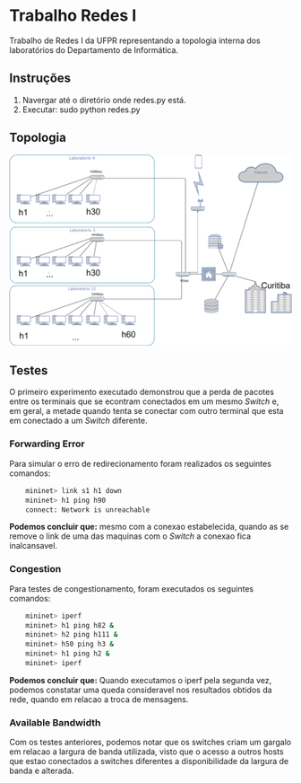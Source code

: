 # Trabalho Redes I

Trabalho de Redes I da UFPR representando a topologia interna dos laboratórios do Departamento de Informática.

## Instruções

1. Navergar até o diretório onde redes.py está.
2. Executar: sudo python redes.py

## Topologia

![alt topologia](./TopologiaDinf.png "Topologia")

## Testes

O primeiro experimento executado demonstrou que a perda de pacotes entre os terminais que se econtram conectados em um mesmo *Switch* e, em geral, a metade quando tenta se conectar com outro terminal que esta em conectado a um *Switch* diferente.

### Forwarding Error

Para simular o erro de redirecionamento foram realizados os seguintes comandos:
``` bash
    mininet> link s1 h1 down
    mininet> h1 ping h90
    connect: Network is unreachable
```
__Podemos concluir que:__ mesmo com a conexao estabelecida, quando as se remove o link de uma das maquinas com o *Switch* a conexao fica inalcansavel.

### Congestion
Para testes de congestionamento, foram executados os seguintes comandos: 

``` bash
    mininet> iperf
    mininet> h1 ping h82 &
    mininet> h2 ping h111 &
    mininet> h50 ping h3 &
    mininet> h1 ping h2 &
    mininet> iperf
```

__Podemos concluir que:__ Quando executamos o iperf pela segunda vez, podemos constatar uma queda consideravel nos resultados obtidos da rede, quando em relacao a troca de mensagens.

### Available Bandwidth

Com os testes anteriores, podemos notar que os switches criam um gargalo em relacao a largura de banda utilizada, visto que o acesso a outros hosts que estao conectados a switches diferentes a disponibilidade da largura de banda e alterada.